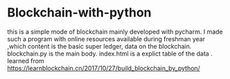 # Blockchain-with-python
this is a simple mode of blockchain mainly developed with pycharm.
  I made such a program with online resources available during freshman year ,which  content is the basic super ledger, data on the blockchain.
  blockchain.py is the main body.
  index.html is a explict table of the data .
  learned from https://learnblockchain.cn/2017/10/27/build_blockchain_by_python/

